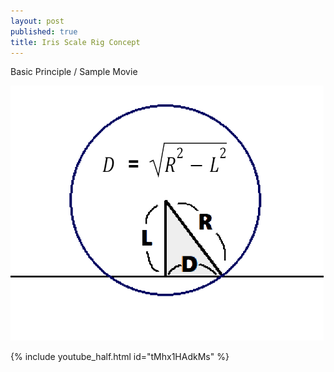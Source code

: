 ```yaml
---
layout: post
published: true
title: Iris Scale Rig Concept
---
```


Basic Principle / Sample Movie

<img src="/images/Iris_Scale_Basic_Principle.png"/>

<!-- 일반적인 비디오 링크와 달리 이미지 옆에 붙일 수 없는 듯 -->
{% include youtube_half.html id="tMhx1HAdkMs" %}

<script src="https://gist.github.com/ki68/a789a57f3d8e5c06d00dadf0e47a55ab.js"></script>

